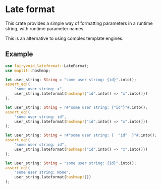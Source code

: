 # Late format

This crate provides a simple way of formatting parameters in a runtime string, with runtime parameter names.

This is an alternative to using complex template engines.

## Example

```rust
use fairyvoid_lateformat::LateFormat;
use maplit::hashmap;

let user_string: String = "some user string: {id}".into();
assert_eq!(
    "some user string: x",
    user_string.lateformat(hashmap!{"id".into() => "x".into()})
);

let user_string: String = r#"some user string: {"id"}"#.into();
assert_eq!(
    "some user string: id",
    user_string.lateformat(hashmap!{"id".into() => "x".into()})
);

let user_string: String = r#"some user string: {  "id"  }"#.into();
assert_eq!(
    "some user string: id",
    user_string.lateformat(hashmap!{"id".into() => "x".into()})
);

let user_string: String = "some user string: {id}".into();
assert_eq!(
    "some user string: None",
    user_string.lateformat(hashmap!{})
);
```
